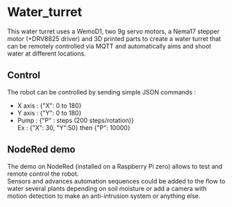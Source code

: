 # Water_turret

This water turret uses a WemoD1, two 9g servo motors, a Nema17 stepper motor (+DRV8825 driver) and 3D printed parts to create a water turret that can be remotely controlled via MQTT and automatically aims and shoot water at different locations.

## Control
The robot can be controlled by sending simple JSON commands :
- X axis : {"X": 0 to 180}
- Y axis : {"Y": 0 to 180}
- Pump : {"P" : steps (200 steps/rotation)} \
Ex : {"X": 30, "Y":50} then {"P": 10000}

## NodeRed demo
The demo on NodeRed (installed on a Raspberry Pi zero) allows to test and remote control the robot.\
Sensors and advances automation sequences could be added to the flow to water several plants depending on soil moisture or add a camera with motion detection to make an anti-intrusion system or anything else.
 
